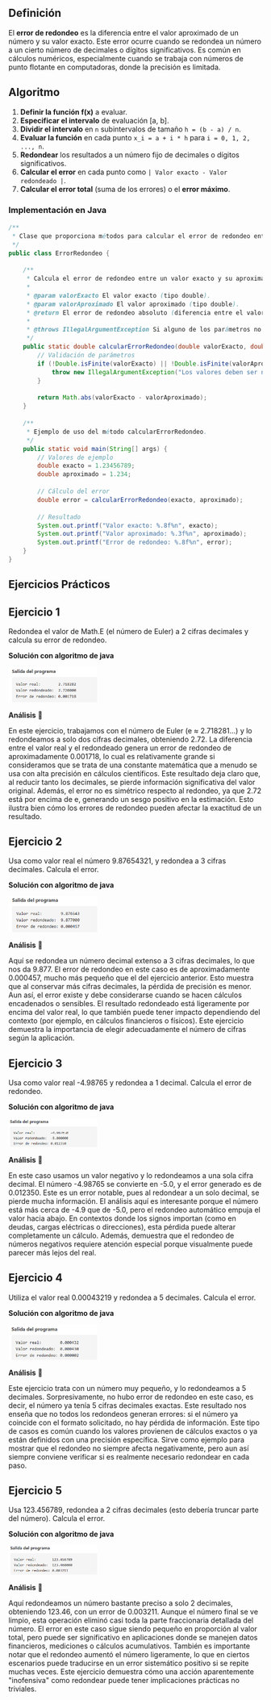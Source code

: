 ## Definición
El **error de redondeo** es la diferencia entre el valor aproximado de un número y su valor exacto. Este error ocurre cuando se redondea un número a un cierto número de decimales o dígitos significativos. Es común en cálculos numéricos, especialmente cuando se trabaja con números de punto flotante en computadoras, donde la precisión es limitada.  

## Algoritmo  
1. **Definir la función f(x)** a evaluar.
2. **Especificar el intervalo** de evaluación [a, b].
3. **Dividir el intervalo** en `n` subintervalos de tamaño `h = (b - a) / n`.
4. **Evaluar la función** en cada punto `x_i = a + i * h` para `i = 0, 1, 2, ..., n`.
5. **Redondear** los resultados a un número fijo de decimales o dígitos significativos.
6. **Calcular el error** en cada punto como `| Valor exacto - Valor redondeado |`.
7. **Calcular el error total** (suma de los errores) o el **error máximo**.

### Implementación en Java
```java
/**
 * Clase que proporciona métodos para calcular el error de redondeo entre un valor exacto y su aproximación.
 */
public class ErrorRedondeo {

    /**
     * Calcula el error de redondeo entre un valor exacto y su aproximación.
     * 
     * @param valorExacto El valor exacto (tipo double).
     * @param valorAproximado El valor aproximado (tipo double).
     * @return El error de redondeo absoluto (diferencia entre el valor exacto y el aproximado).
     * 
     * @throws IllegalArgumentException Si alguno de los parámetros no es un número finito.
     */
    public static double calcularErrorRedondeo(double valorExacto, double valorAproximado) {
        // Validación de parámetros
        if (!Double.isFinite(valorExacto) || !Double.isFinite(valorAproximado)) {
            throw new IllegalArgumentException("Los valores deben ser números finitos.");
        }
        
        return Math.abs(valorExacto - valorAproximado);
    }

    /**
     * Ejemplo de uso del método calcularErrorRedondeo.
     */
    public static void main(String[] args) {
        // Valores de ejemplo
        double exacto = 1.23456789;
        double aproximado = 1.234;
        
        // Cálculo del error
        double error = calcularErrorRedondeo(exacto, aproximado);
        
        // Resultado
        System.out.printf("Valor exacto: %.8f%n", exacto);
        System.out.printf("Valor aproximado: %.3f%n", aproximado);
        System.out.printf("Error de redondeo: %.8f%n", error);
    }
}
```
## Ejercicios Prácticos
## Ejercicio 1
Redondea el valor de Math.E (el número de Euler) a 2 cifras decimales y calcula su error de redondeo.

**Solución con algoritmo de java**

<img src="https://github.com/nadfernanda/Metodos_Numericos/blob/main/tema-1/imagenes/Error%20Redondeo/Ejercicio%201.png" width="35%" alt="Solución Ejercicio 2">

**Análisis** 🧠

En este ejercicio, trabajamos con el número de Euler (e ≈ 2.718281...) y lo redondeamos a solo dos cifras decimales, obteniendo 2.72. La diferencia entre el valor real y el redondeado genera un error de redondeo de aproximadamente 0.001718, lo cual es relativamente grande si consideramos que se trata de una constante matemática que a menudo se usa con alta precisión en cálculos científicos. Este resultado deja claro que, al reducir tanto los decimales, se pierde información significativa del valor original. Además, el error no es simétrico respecto al redondeo, ya que 2.72 está por encima de e, generando un sesgo positivo en la estimación. Esto ilustra bien cómo los errores de redondeo pueden afectar la exactitud de un resultado.

## Ejercicio 2
Usa como valor real el número 9.87654321, y redondea a 3 cifras decimales. Calcula el error.

**Solución con algoritmo de java**

<img src="https://github.com/nadfernanda/Metodos_Numericos/blob/main/tema-1/imagenes/Error%20Redondeo/Ejercicio%202.png" width="35%" alt="Solución Ejercicio 2">

**Análisis** 🧠

Aquí se redondea un número decimal extenso a 3 cifras decimales, lo que nos da 9.877. El error de redondeo en este caso es de aproximadamente 0.000457, mucho más pequeño que el del ejercicio anterior. Esto muestra que al conservar más cifras decimales, la pérdida de precisión es menor. Aun así, el error existe y debe considerarse cuando se hacen cálculos encadenados o sensibles. El resultado redondeado está ligeramente por encima del valor real, lo que también puede tener impacto dependiendo del contexto (por ejemplo, en cálculos financieros o físicos). Este ejercicio demuestra la importancia de elegir adecuadamente el número de cifras según la aplicación.

## Ejercicio 3
Usa como valor real -4.98765 y redondea a 1 decimal. Calcula el error de redondeo.


**Solución con algoritmo de java**

<img src="https://github.com/nadfernanda/Metodos_Numericos/blob/main/tema-1/imagenes/Error%20Redondeo/Ejercicio%203.png" width="35%" alt="Solución Ejercicio 2">

**Análisis** 🧠

En este caso usamos un valor negativo y lo redondeamos a una sola cifra decimal. El número -4.98765 se convierte en -5.0, y el error generado es de 0.012350. Este es un error notable, pues al redondear a un solo decimal, se pierde mucha información. El análisis aquí es interesante porque el número está más cerca de -4.9 que de -5.0, pero el redondeo automático empuja el valor hacia abajo. En contextos donde los signos importan (como en deudas, cargas eléctricas o direcciones), esta pérdida puede alterar completamente un cálculo. Además, demuestra que el redondeo de números negativos requiere atención especial porque visualmente puede parecer más lejos del real.

## Ejercicio 4
Utiliza el valor real 0.00043219 y redondea a 5 decimales. Calcula el error.


**Solución con algoritmo de java**

<img src="https://github.com/nadfernanda/Metodos_Numericos/blob/main/tema-1/imagenes/Error%20Redondeo/Ejercicio%204.png" width="35%" alt="Solución Ejercicio 2">

**Análisis** 🧠

Este ejercicio trata con un número muy pequeño, y lo redondeamos a 5 decimales. Sorpresivamente, no hubo error de redondeo en este caso, es decir, el número ya tenía 5 cifras decimales exactas. Este resultado nos enseña que no todos los redondeos generan errores: si el número ya coincide con el formato solicitado, no hay pérdida de información. Este tipo de casos es común cuando los valores provienen de cálculos exactos o ya están definidos con una precisión específica. Sirve como ejemplo para mostrar que el redondeo no siempre afecta negativamente, pero aun así siempre conviene verificar si es realmente necesario redondear en cada paso.

## Ejercicio 5
Usa 123.456789, redondea a 2 cifras decimales (esto debería truncar parte del número). Calcula el error.

**Solución con algoritmo de java**

<img src="https://github.com/nadfernanda/Metodos_Numericos/blob/main/tema-1/imagenes/Error%20Redondeo/Ejercicio%205.png" width="35%" alt="Solución Ejercicio 2">

**Análisis** 🧠

Aquí redondeamos un número bastante preciso a solo 2 decimales, obteniendo 123.46, con un error de 0.003211. Aunque el número final se ve limpio, esta operación eliminó casi toda la parte fraccionaria detallada del número. El error en este caso sigue siendo pequeño en proporción al valor total, pero puede ser significativo en aplicaciones donde se manejen datos financieros, mediciones o cálculos acumulativos. También es importante notar que el redondeo aumentó el número ligeramente, lo que en ciertos escenarios puede traducirse en un error sistemático positivo si se repite muchas veces. Este ejercicio demuestra cómo una acción aparentemente "inofensiva" como redondear puede tener implicaciones prácticas no triviales.

